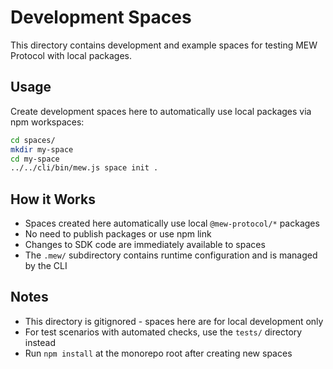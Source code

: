 # Development Spaces

This directory contains development and example spaces for testing MEW Protocol with local packages.

## Usage

Create development spaces here to automatically use local packages via npm workspaces:

```bash
cd spaces/
mkdir my-space
cd my-space
../../cli/bin/mew.js space init .
```

## How it Works

- Spaces created here automatically use local `@mew-protocol/*` packages
- No need to publish packages or use npm link
- Changes to SDK code are immediately available to spaces
- The `.mew/` subdirectory contains runtime configuration and is managed by the CLI

## Notes

- This directory is gitignored - spaces here are for local development only
- For test scenarios with automated checks, use the `tests/` directory instead
- Run `npm install` at the monorepo root after creating new spaces
